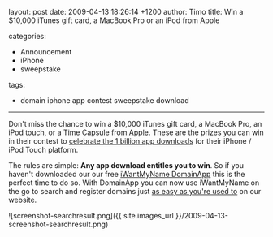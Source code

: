layout: post
date: 2009-04-13 18:26:14 +1200
author: Timo
title: Win a $10,000 iTunes gift card, a MacBook Pro or an iPod from Apple

categories:
  - Announcement
  - iPhone
  - sweepstake

tags:
  - domain iphone app contest sweepstake download

----

Don't miss the chance to win a $10,000 iTunes gift card, a MacBook Pro, an iPod touch, or a Time Capsule from [Apple](http://apple.com/). These are the prizes you can win in their contest to [celebrate the 1 billion app downloads](http://archived.link/http://www.apple.com/itunes/billion-app-countdown/) for their iPhone / iPod Touch platform.

The rules are simple: **Any app download entitles you to win**. So if you haven't downloaded our our free [iWantMyName DomainApp](https://iwantmyname.com/iphone) this is the perfect time to do so. With DomainApp you can now use iWantMyName on the go to search and register domains just [as easy as you're used to](https://iwantmyname.com/blog/2009/04/video-how-to-register-domains-fast-and-easy.html) on our website.

![screenshot-searchresult.png]({{ site.images_url }}/2009-04-13-screenshot-searchresult.png)
